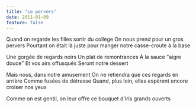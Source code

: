 ```yaml
---
title: "Le pervers"
date: 2011-01-09
feature: false
---
```


Quand on regarde les filles sortir du collège
On nous prend pour un gros pervers
Pourtant on était là juste pour manger notre casse-croute à la base

Une gorgée de regards noirs
Un plat de remontrances
À la sauce "aigre douce"
Et vos airs offusqués
Seront notre dessert

Mais nous, dans notre amusement
On ne retiendra que ces regards en arrière
Comme fusées de détresse
Quand, plus loin, elles espèrent encore croiser nos yeux

Comme on est gentil, on leur offre ce bouquet d'iris grands ouverts
